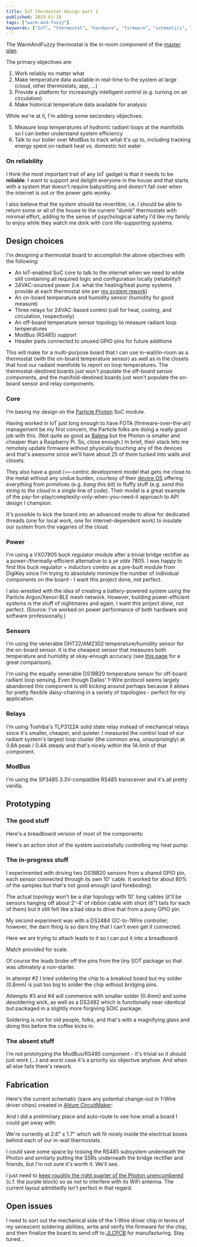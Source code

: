 ```yaml
---
title: IoT thermostat design part 1
published: 2019-03-18
tags: ["warm-and-fuzzy"]
keywords: ["IoT", "thermostat", "hardware", "firmware", "schematics", "PCB"]
---
```


The WarmAndFuzzy thermostat is the in-room component of the [master plan](/posts/warm-and-fuzzy/intro/).

The primary objectives are:

1. Work reliably no matter what
2. Make temperature data available in real-time to the system at large (cloud, other thermostats, app, ...)
3. Provide a platform for increasingly intelligent control (e.g. turning on air circulation)
4. Make historical temperature data available for analysis

While we're at it, I'm adding some secondary objectives:

5. Measure loop temperatures of hydronic radiant loops at the manifolds so I can better understand system efficiency
6. Talk to our boiler over ModBus to track what it's up to, including tracking energy spent on radiant heat vs. domestic hot water

### On reliability

I think the most important trait of any IoT gadget is that it needs to be **reliable**.
I want to support and delight everyone in the house and
that starts with a system that doesn't require babysitting and doesn't fall over when the internet is out or the power gets wonky.

I also believe that the system should be revertible, i.e. I should be able to return some or all of the house
to the current "dumb" thermostats with minimal effort,
adding to the sense of psychological safety I'd like my family to enjoy while they watch me dork with core life-supporting systems.

## Design choices

I'm designing a thermostat board to accomplish the above objectives with the following:

- An IoT-enabled SoC core to talk to the internet when we need to while still containing all required logic and configuration locally (reliability!)
- 24VAC-sourced power (i.e. what the heating/heat pump systems provide at each thermostat site per [my system rework](/posts/crafting/radiant-rework/))
- An on-board temperature and humidity sensor (humidity for good measure)
- Three relays for 24VAC-based control (call for heat, cooling, and circulation, respectively)
- An off-board temperature sensor topology to measure radiant loop temperatures
- ModBus (RS485) support
- Header pads connected to unused GPIO pins for future additions

This will make for a multi-purpose board that I can use in-wall/in-room as a thermostat (with the on-board temperature sensor)
as well as in the closets that host our radiant manifolds to report on loop temperatures.
The thermostat-destined boards just won't populate the off-board sensor components,
and the manifold-destined boards just won't populate the on-board sensor and relay components.

### Core

I'm basing my design on the [Particle Photon](https://www.particle.io/wifi/) SoC module.

Having worked in IoT just long enough to have FOTA (firmware-over-the-air) management be my first concern,
the Particle folks are doing a really good job with this.
(Not quite as good as [Balena](https://www.balena.io/) but the Photon is smaller and cheaper than a Raspberry Pi. So, close enough.)
In brief, their stack lets me remotely update firmware without physically touching any of the devices
and that's awesome since we'll have about 25 of them tucked into walls and closets.

They also have a good `C++`-centric development model that gets me close to the metal without any undue burden,
courtesy of their [device OS](https://www.particle.io/device-os/) offering everything from primitives (e.g. _bang this bit_)
to fluffy stuff (e.g. _send this string to the cloud_ in a single line of code).
Their model is a great example of the pay-for-play/complexity-only-when-you-need-it approach to API design I champion.

It's possible to kick the board into an advanced mode to allow for dedicated threads (one for local work, one for internet-dependent work)
to insulate our system from the vagaries of the cloud.

### Power

I'm using a VXO7805 buck regulator module after a trivial bridge rectifier as a power-/thermally-efficient alternative to a _ye olde_ 7805.
I was happy to find this buck regulator + inductors combo as a pre-built module from DigiKey
since I'm trying to absolutely minimize the number of individual components on the board - I want this project done, not perfect.

I also wrestled with the idea of creating a battery-powered system using the Particle Argon/Xenon BLE mesh network.
However, building power-efficient systems is the stuff of nightmares and again, I want this project done, not perfect.
(Source: I've worked on power performance of both hardware and software professionally.)

### Sensors

I'm using the venerable DHT22/AM2302 temperature/humidity sensor for the on-board sensor.
It is the cheapest sensor that measures both temperature and humidity at okay-enough accuracy
(see [this page](http://www.kandrsmith.org/RJS/Misc/Hygrometers/calib_many.html) for a great comparison).

I'm using the equally venerable DS18B20 temperature sensor for off-board radiant loop sensing.
Even though Dallas' 1-Wire protocol seems largely abandoned this component is still kicking around
perhaps because it allows for pretty flexible daisy-chaining in a variety of topologies -
perfect for my application.

### Relays

I'm using Toshiba's TLP3122A solid state relay instead of mechanical relays since it's smaller, cheaper, and quieter.
I measured the control load of our radiant system's largest loop cluster (the common area, unsurprisingly) at 0.8A peak / 0.4A steady
and that's nicely within the 1A limit of that component.

### ModBus

I'm using the SP3485 3.3V-compatible RS485 transceiver and it's all pretty vanilla.

## Prototyping

### The good stuff

Here's a breadboard version of _most_ of the components:

<?# SimpleFigure src="images/IMG_20190317_143534.jpg" caption="Breadboard with power, relays, on-board sensor, and core" /?>

Here's an action shot of the system successfully controlling my heat pump:

<?# SimpleFigure src="images/IMG_20190303_100932.jpg" caption="Heat pump control via laptop" /?>

### The in-progress stuff

I experimented with driving two DS18B20 sensors from a shared GPIO pin, each sensor connected through its own 10' cable.
It worked for about 80% of the samples but that's not good enough (and foreboding).

The actual topology won't be a star topology with 10' long cables
(it'll be sensors hanging off about 2'-4' of ribbon cable with short (6") tails for each of them)
but it still felt like a bad idea to drive that from a puny GPIO pin.

My second experiment was with a DS2484 I2C-to-1Wire controller;
however, the darn thing is so darn tiny that I can't even get it connected.

Here we are trying to attach leads to it so I can put it into a breadboard:

<?# SimpleFigure src="images/IMG_20190308_151347.jpg" caption="Attaching leads to an SOT-23-packed DS2484" /?>

Match provided for scale.

Of course the leads broke off the pins from the tiny SOT package so that was ultimately a non-starter.

In attempt #2 I tried soldering the chip to a breakout board but my solder (0.8mm) is just too big to solder the chip without bridging pins.

Attempts #3 and #4 will commence with smaller solder (0.4mm) and some desoldering wick,
as well as a DS2482 which is functionally near-identical but packaged in a slightly more forgiving SOIC package.

Soldering is not for old people, folks, and that's with a magnifying glass and doing this before the coffee kicks in.

### The absent stuff

I'm not prototyping the ModBus/RS485 component - it's trivial so it should just work (...) and worst case it's a priority six objective anyhow.
And when all else fails there's rework.

## Fabrication

Here's the current schematic (save any potential change-out in 1-Wire driver chips) created in [Altium CircuitMaker](https://circuitmaker.com):

<?# SimpleFigure src="images/2019-03-17-110627.png" caption="Preliminary schematic" /?>

And I did a preliminary place and auto-route to see how small a board I could get away with:

<?# SimpleFigure src="images/2019-03-17-110725.png" caption="Preliminary place-and-route" /?>

We're currently at 2.6" x 1.7" which will fit nicely inside the electrical boxes behind each of our in-wall thermostats.

I could save some space by tossing the RS485 subsystem underneath the Photon
and similarly putting the SSRs underneath the bridge rectifier and friends, but I'm not sure it's worth it. We'll see.

I just need to [keep roughly the right quarter of the Photon unencumbered](https://docs.particle.io/datasheets/wi-fi/photon-datasheet/#mechanical-specifications)
(c.f. the purple block) so as not to interfere with its WiFi antenna. The current layout admittedly isn't perfect in that regard.

## Open issues

I need to sort out the mechanical side of the 1-Wire driver chip in terms of my senescent soldering abilities,
write and verify the firmware for the chip, and then finalize the board to send off to [JLCPCB](https://www.jlcpcb.com) for manufacturing.
Stay tuned...
